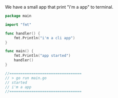 We have a small app that print "i'm a app" to terminal.

```go
package main

import "fmt"

func handler() {
	fmt.Println("i'm a cli app")
}

func main() {
	fmt.Println("app started")
	handler()
}

//=================================
// > go run main.go
// started
// i'm a app
//=================================
```